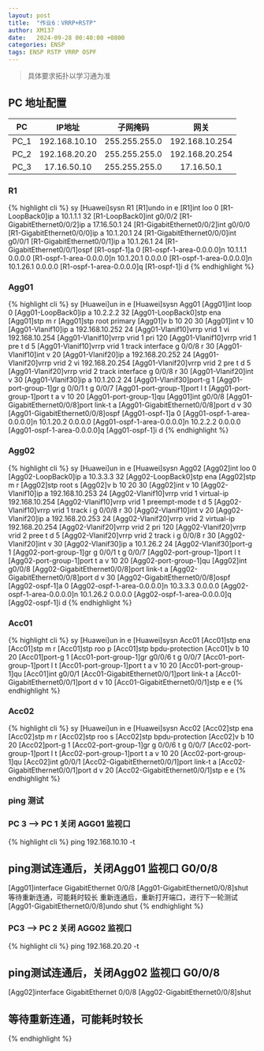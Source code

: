 ```yaml
---
layout: post
title:  "作业6：VRRP+RSTP"
author: XM137
date:   2024-09-28 00:40:00 +0800
categories: ENSP
tags: ENSP RSTP VRRP OSPF
---
```


>
> 具体要求拓扑以学习通为准
>


## PC 地址配置

|     PC      |        IP地址      |      子网掩码       |        网关        |
|   :----:    |        :----:      |      :----:        |       :----:       |
|    PC_1     |    192.168.10.10   |   255.255.255.0    |   192.168.10.254   |
|    PC_2     |    192.168.20.20   |   255.255.255.0    |   192.168.20.254   |
|    PC_3     |     17.16.50.10    |   255.255.255.0    |     17.16.50.1     |


### R1
{% highlight cli %}
<Huawei>sy
[Huawei]sysn R1
[R1]undo in e
[R1]int loo 0
[R1-LoopBack0]ip a 10.1.1.1 32
[R1-LoopBack0]int g0/0/2
[R1-GigabitEthernet0/0/2]ip a 17.16.50.1 24
[R1-GigabitEthernet0/0/2]int g0/0/0
[R1-GigabitEthernet0/0/0]ip a 10.1.20.1 24
[R1-GigabitEthernet0/0/0]int g0/0/1
[R1-GigabitEthernet0/0/1]ip a 10.1.26.1 24
[R1-GigabitEthernet0/0/1]ospf
[R1-ospf-1]a 0
[R1-ospf-1-area-0.0.0.0]n 10.1.1.1 0.0.0.0
[R1-ospf-1-area-0.0.0.0]n 10.1.20.1 0.0.0.0
[R1-ospf-1-area-0.0.0.0]n 10.1.26.1 0.0.0.0
[R1-ospf-1-area-0.0.0.0]q
[R1-ospf-1]i d
{% endhighlight %}


### Agg01
{% highlight cli %}
<Huawei>sy
[Huawei]un in e
[Huawei]sysn Agg01
[Agg01]int loop 0
[Agg01-LoopBack0]ip a 10.2.2.2 32
[Agg01-LoopBack0]stp ena
[Agg01]stp m r
[Agg01]stp root primary 
[Agg01]v b 10 20 30
[Agg01]int v 10
[Agg01-Vlanif10]ip a 192.168.10.252 24
[Agg01-Vlanif10]vrrp vrid 1 vi 192.168.10.254 
[Agg01-Vlanif10]vrrp vrid 1 pri 120
[Agg01-Vlanif10]vrrp vrid 1 pre t d 5
[Agg01-Vlanif10]vrrp vrid 1 track interface g 0/0/8 r 30
[Agg01-Vlanif10]int v 20
[Agg01-Vlanif20]ip a 192.168.20.252 24
[Agg01-Vlanif20]vrrp vrid 2 vi 192.168.20.254 
[Agg01-Vlanif20]vrrp vrid 2 pre t d 5
[Agg01-Vlanif20]vrrp vrid 2 track interface g 0/0/8 r 30
[Agg01-Vlanif20]int v 30
[Agg01-Vlanif30]ip a 10.1.20.2 24
[Agg01-Vlanif30]port-g 1
[Agg01-port-group-1]gr g 0/0/1 t g 0/0/7
[Agg01-port-group-1]port l t
[Agg01-port-group-1]port t a v 10 20 
[Agg01-port-group-1]qu
[Agg01]int g0/0/8
[Agg01-GigabitEthernet0/0/8]port link-t a
[Agg01-GigabitEthernet0/0/8]port d v 30
[Agg01-GigabitEthernet0/0/8]ospf
[Agg01-ospf-1]a 0
[Agg01-ospf-1-area-0.0.0.0]n 10.1.20.2 0.0.0.0
[Agg01-ospf-1-area-0.0.0.0]n 10.2.2.2 0.0.0.0
[Agg01-ospf-1-area-0.0.0.0]q
[Agg01-ospf-1]i d
{% endhighlight %}


### Agg02
{% highlight cli %}
<Huawei>sy
[Huawei]un in e
[Huawei]sysn Agg02
[Agg02]int loo 0
[Agg02-LoopBack0]ip a 10.3.3.3 32
[Agg02-LoopBack0]stp ena
[Agg02]stp m r
[Agg02]stp root s
[Agg02]v b 10 20 30
[Agg02]int v 10
[Agg02-Vlanif10]ip a 192.168.10.253 24
[Agg02-Vlanif10]vrrp vrid 1 virtual-ip 192.168.10.254
[Agg02-Vlanif10]vrrp vrid 1 preempt-mode t d 5
[Agg02-Vlanif10]vrrp vrid 1 track i g 0/0/8 r 30
[Agg02-Vlanif10]int v 20
[Agg02-Vlanif20]ip a 192.168.20.253 24
[Agg02-Vlanif20]vrrp vrid 2 virtual-ip 192.168.20.254
[Agg02-Vlanif20]vrrp vrid 2 pri 120
[Agg02-Vlanif20]vrrp vrid 2 pree t d 5
[Agg02-Vlanif20]vrrp vrid 2 track i g 0/0/8 r 30 
[Agg02-Vlanif20]int v 30
[Agg02-Vlanif30]ip a 10.1.26.2 24
[Agg02-Vlanif30]port-g 1
[Agg02-port-group-1]gr g 0/0/1 t g 0/0/7
[Agg02-port-group-1]port l t
[Agg02-port-group-1]port t a v 10 20
[Agg02-port-group-1]qu
[Agg02]int g0/0/8
[Agg02-GigabitEthernet0/0/8]port link-t a
[Agg02-GigabitEthernet0/0/8]port d v 30
[Agg02-GigabitEthernet0/0/8]ospf
[Agg02-ospf-1]a 0
[Agg02-ospf-1-area-0.0.0.0]n 10.3.3.3 0.0.0.0
[Agg02-ospf-1-area-0.0.0.0]n 10.1.26.2 0.0.0.0
[Agg02-ospf-1-area-0.0.0.0]q
[Agg02-ospf-1]i d
{% endhighlight %}


### Acc01
{% highlight cli %}
<Huawei>sy
[Huawei]un in e
[Huawei]sysn Acc01
[Acc01]stp ena
[Acc01]stp m r
[Acc01]stp roo p
[Acc01]stp bpdu-protection 
[Acc01]v b 10 20
[Acc01]port-g 1
[Acc01-port-group-1]gr g0/0/6 t g 0/0/7
[Acc01-port-group-1]port l t
[Acc01-port-group-1]port t a v 10 20
[Acc01-port-group-1]qu
[Acc01]int g0/0/1
[Acc01-GigabitEthernet0/0/1]port link-t a
[Acc01-GigabitEthernet0/0/1]port d v 10
[Acc01-GigabitEthernet0/0/1]stp e e
{% endhighlight %}


### Acc02
{% highlight cli %}
<Huawei>sy
[Huawei]un in e
[Huawei]sysn Acc02
[Acc02]stp ena
[Acc02]stp m r
[Acc02]stp roo s
[Acc02]stp bpdu-protection 
[Acc02]v b 10 20
[Acc02]port-g 1
[Acc02-port-group-1]gr g 0/0/6 t g 0/0/7
[Acc02-port-group-1]port l t
[Acc02-port-group-1]port t a v 10 20
[Acc02-port-group-1]qu
[Acc02]int g0/0/1
[Acc02-GigabitEthernet0/0/1]port link-t a
[Acc02-GigabitEthernet0/0/1]port d v 20
[Acc02-GigabitEthernet0/0/1]stp e e
{% endhighlight %}


### ping 测试

### PC 3 --> PC 1 关闭 AGG01 监视口
{% highlight cli %}
ping 192.168.10.10 -t
## ping测试连通后，关闭Agg01 监视口 G0/0/8 
[Agg01]interface GigabitEthernet 0/0/8
[Agg01-GigabitEthernet0/0/8]shut
等待重新连通，可能耗时较长
重新连通后，重新打开端口，进行下一轮测试
[Agg01-GigabitEthernet0/0/8]undo shut
{% endhighlight %}



### PC3 --> PC 2 关闭 AGG02 监视口
{% highlight cli %}
ping 192.168.20.20 -t
## ping测试连通后，关闭Agg02 监视口 G0/0/8 
[Agg02]interface GigabitEthernet 0/0/8
[Agg02-GigabitEthernet0/0/8]shut
## 等待重新连通，可能耗时较长
{% endhighlight %}
